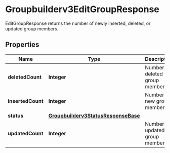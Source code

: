 

# Groupbuilderv3EditGroupResponse

EditGroupResponse returns the number of newly inserted, deleted, or updated group members.

## Properties

| Name | Type | Description | Notes |
|------------ | ------------- | ------------- | -------------|
|**deletedCount** | **Integer** | Number of deleted group members. |  [optional] |
|**insertedCount** | **Integer** | Number of new group members. |  [optional] |
|**status** | [**Groupbuilderv3StatusResponseBase**](Groupbuilderv3StatusResponseBase.md) |  |  [optional] |
|**updatedCount** | **Integer** | Number of updated group members. |  [optional] |



